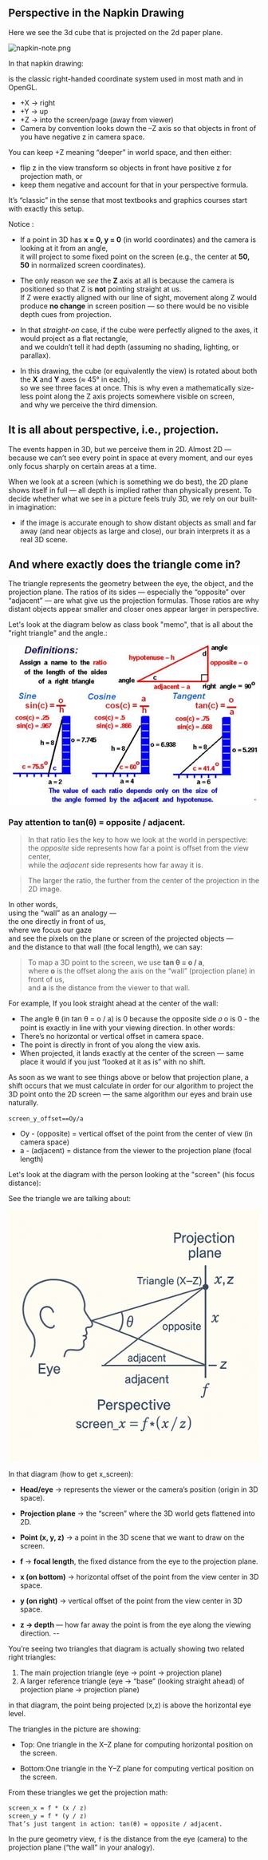 ## Perspective in the Napkin Drawing

Here we see the 3d cube that is projected on the 2d paper plane.

![napkin-note.png](napkin-note.png)

In that napkin drawing:

is the classic right-handed coordinate system used in most math and in OpenGL.

- +X → right
- +Y → up
- +Z → into the screen/page (away from viewer)
- Camera by convention looks down the –Z axis so that objects in front of you have negative z in camera space.

You can keep +Z meaning “deeper” in world space, and then either:

- flip z in the view transform so objects in front have positive z for projection math, or
- keep them negative and account for that in your perspective formula.

It’s “classic” in the sense that most textbooks and graphics courses start with exactly this setup.

Notice :

- If a point in 3D has **x = 0, y = 0** (in world coordinates) and the camera is looking at it from an angle,  
it will project to some fixed point on the screen (e.g., the center at **50, 50** in normalized screen coordinates).

- The only reason we *see* the **Z** axis at all is because the camera is positioned so that Z is **not** pointing straight at us.  
If Z were exactly aligned with our line of sight, movement along Z would produce **no change** in screen position — so there would be no visible depth cues from projection.

- In that *straight-on* case, if the cube were perfectly aligned to the axes, it would project as a flat rectangle,  
and we couldn’t tell it had depth (assuming no shading, lighting, or parallax).

- In this drawing, the cube (or equivalently the view) is rotated about both the **X** and **Y** axes (≈ 45° in each),  
so we see three faces at once. This is why even a mathematically size-less point along the Z axis projects somewhere visible on screen,  
and why we perceive the third dimension.

## It is all about perspective, i.e., projection.

The events happen in 3D, but we perceive them in 2D. 
Almost 2D — because we can’t see every point in space at every moment, and our eyes only focus sharply on certain areas at a time.

When we look at a screen (which is something we do best), 
 the 2D plane shows itself in full — all depth is implied rather than physically present.
 To decide whether what we see in a picture feels truly 3D, we rely on our built-in imagination: 
 - if the image is accurate enough to show distant objects as small and far away (and near objects as large and close), our brain interprets it as a real 3D scene.

## And where exactly does the triangle come in?
The triangle represents the geometry between the eye, 
   the object, and the projection plane. 
   The ratios of its sides — especially the “opposite” over “adjacent” — are what give us the projection formulas. 
   Those ratios are why distant objects appear smaller and closer ones appear larger in perspective.


Let's look at the diagram below as class book "memo", 
 that is all about the "right triangle" and the angle.:

![sing_cos_tangent.png](sing_cos_tangent.png)

### Pay attention to **tan(θ) = opposite / adjacent**.

> In that ratio lies the key to how we look at the world in perspective:  
the *opposite* side represents how far a point is offset from the view center,  
while the *adjacent* side represents how far away it is.  

> The larger the ratio, the further from the center of the projection in the 2D image.

In other words,  
using the “wall” as an analogy —  
the one directly in front of us,  
where we focus our gaze  
and see the pixels on the plane or screen of the projected objects —  
and the distance to that wall (the focal length), we can say:

> To map a 3D point to the screen, we use **tan θ = o / a**,  
> where **o** is the offset along the axis on the “wall” (projection plane) in front of us,  
> and **a** is the distance from the viewer to that wall.

For example,
If you look straight ahead at the center of the wall:

 - The angle θ (in tan θ = o / a) is 0 because the opposite side 𝑜 o is 0 -  the point is exactly in line with your viewing direction.
   In other words:
- There’s no horizontal or vertical offset in camera space.
- The point is directly in front of you along the view axis.
- When projected, it lands exactly at the center of the screen — same place it would if you just “looked at it as is” with no shift.

As soon as we want to see things above or below that projection plane,
a shift occurs that we must calculate in order for our algorithm
to project the 3D point onto the 2D screen —
the same algorithm our eyes and brain use naturally.

`screen_y_offset==Oy/a`

- Oy -  (opposite) = vertical offset of the point from the center of view (in camera space)
- a -   (adjacent) =  distance from the viewer to the projection plane (focal length)


Let's look at the diagram with the person looking at the "screen" (his focus distance):

See the triangle we are talking about:

![perspective_2.png](perspective_2.png)

In that diagram (how to get x_screen):

- **Head/eye** → represents the viewer or the camera’s position (origin in 3D space).

- **Projection plane** → the “screen” where the 3D world gets flattened into 2D.

- **Point (x, y, z)** → a point in the 3D scene that we want to draw on the screen.

- **f** → **focal length**, the fixed distance from the eye to the projection plane.

- **x (on bottom)** → horizontal offset of the point from the view center in 3D space.

- **y (on right)** → vertical offset of the point from the view center in 3D space.

- **z → depth** — how far away the point is from the eye along the viewing direction.
--

You’re seeing two triangles that diagram is actually showing two related right triangles:

1. The main projection triangle (eye → point → projection plane)
2. A larger reference triangle (eye → “base” (looking straight ahead) of projection plane → projection plane)

in that diagram, the point being projected (x,z) is above the horizontal eye level.

The triangles in the picture are showing:

- Top: One triangle in the X–Z plane for computing horizontal position on the screen.

- Bottom:One triangle in the Y–Z plane for computing vertical position on the screen.

From these triangles we get the projection math:

```
screen_x = f * (x / z)
screen_y = f * (y / z)
That’s just tangent in action: tan(θ) = opposite / adjacent.
````

In the pure geometry view, 
 `f` is the distance from the eye (camera) to the projection plane (“the wall” in your analogy).



